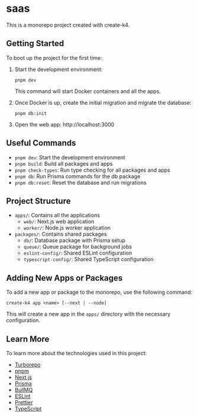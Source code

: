 # saas

This is a monorepo project created with create-k4.

## Getting Started

To boot up the project for the first time:

1. Start the development environment:

   ```
   pnpm dev
   ```

   This command will start Docker containers and all the apps.

2. Once Docker is up, create the initial migration and migrate the database:

   ```
   pnpm db:init
   ```

3. Open the web app: http://localhost:3000

## Useful Commands

- `pnpm dev`: Start the development environment
- `pnpm build`: Build all packages and apps
- `pnpm check-types`: Run type checking for all packages and apps
- `pnpm db`: Run Prisma commands for the db package
- `pnpm db:reset`: Reset the database and run migrations

## Project Structure

- `apps/`: Contains all the applications
  - `web/`: Next.js web application
  - `worker/`: Node.js worker application
- `packages/`: Contains shared packages
  - `db/`: Database package with Prisma setup
  - `queue/`: Queue package for background jobs
  - `eslint-config/`: Shared ESLint configuration
  - `typescript-config/`: Shared TypeScript configuration

## Adding New Apps or Packages

To add a new app or package to the monorepo, use the following command:

```
create-k4 app <name> [--next | --node]
```

This will create a new app in the `apps/` directory with the necessary configuration.

## Learn More

To learn more about the technologies used in this project:

- [Turborepo](https://turbo.build/repo)
- [pnpm](https://pnpm.io)
- [Next.js](https://nextjs.org/docs)
- [Prisma](https://www.prisma.io/docs/)
- [BullMQ](https://docs.bullmq.io/)
- [ESLint](https://eslint.org/)
- [Prettier](https://prettier.io/)
- [TypeScript](https://www.typescriptlang.org/)
